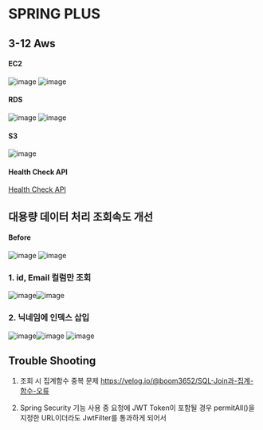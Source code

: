 # SPRING PLUS
## 3-12 Aws

#### EC2
![image](https://github.com/user-attachments/assets/17e552ab-c282-4733-998d-f89efcb8b5db)
![image](https://github.com/user-attachments/assets/dc939941-89d7-4e90-9c56-c5566efb1f47)



#### RDS
![image](https://github.com/user-attachments/assets/314b8020-94b4-4c37-9813-befd86eb93de)
![image](https://github.com/user-attachments/assets/423ae3d8-30fd-4a4d-b751-7e6ed73548f5)


#### S3
![image](https://github.com/user-attachments/assets/420079d4-ab7b-48e8-8215-c51f47655514)

#### Health Check API
<a href="http://13.124.125.99:8080/health" target="_blank"> Health Check API </a>



## 대용량 데이터 처리 조회속도 개선

#### Before
![image](https://github.com/user-attachments/assets/b6e60338-38a6-45c2-b65b-74195150e4be)
![image](https://github.com/user-attachments/assets/856f0a5d-b192-41c3-8e63-c84b0e1217b3)

### 1. id, Email 컬럼만 조회
![image](https://github.com/user-attachments/assets/1860ff57-0afc-436e-965f-ba55d60e9237)![image](https://github.com/user-attachments/assets/b6cc00b1-1045-436c-84c3-d2b63e84719c)

### 2. 닉네임에 인덱스 삽입
![image](https://github.com/user-attachments/assets/de4b35d3-c0a0-4bb5-8d6b-c920f8c33d82)![image](https://github.com/user-attachments/assets/4300654b-b94b-4f60-8fb7-1c7f5feb4051)
![image](https://github.com/user-attachments/assets/6032f08a-1186-4cf3-9676-ba88f81b7623)


## Trouble Shooting
1. 조회 시 집계함수 중복 문제 https://velog.io/@boom3652/SQL-Join과-집계-함수-오류

2. Spring Security 기능 사용 중 요청에 JWT Token이 포함될 경우 permitAll()을 지정한 URL이더라도 JwtFilter를 통과하게 되어서 
